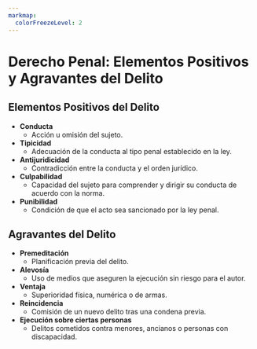 ```yaml
---
markmap:
  colorFreezeLevel: 2
---
```


# Derecho Penal: Elementos Positivos y Agravantes del Delito

## Elementos Positivos del Delito
- **Conducta**
  - Acción u omisión del sujeto.
- **Tipicidad**
  - Adecuación de la conducta al tipo penal establecido en la ley.
- **Antijuridicidad**
  - Contradicción entre la conducta y el orden jurídico.
- **Culpabilidad**
  - Capacidad del sujeto para comprender y dirigir su conducta de acuerdo con la norma.
- **Punibilidad**
  - Condición de que el acto sea sancionado por la ley penal.

## Agravantes del Delito
- **Premeditación**
  - Planificación previa del delito.
- **Alevosía**
  - Uso de medios que aseguren la ejecución sin riesgo para el autor.
- **Ventaja**
  - Superioridad física, numérica o de armas.
- **Reincidencia**
  - Comisión de un nuevo delito tras una condena previa.
- **Ejecución sobre ciertas personas**
  - Delitos cometidos contra menores, ancianos o personas con discapacidad.
